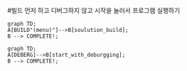 #빌드 먼저 하고 디버그하지 않고 시작을 눌러서 프로그램 실행하기
```mermaid
graph TD;
A[BUILD"(menu)"]-->B[soulution_build];
B --> COMPLETE!;
```

```mermaid
graph TD;
A[DEBERG]-->B[start_with_deburgging];
B --> COMPLETE!;

```
